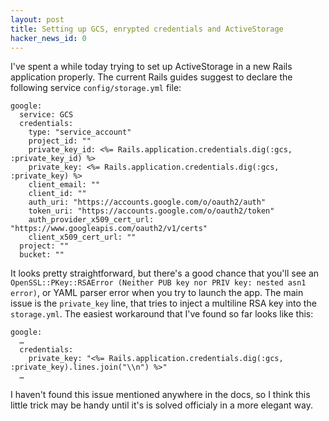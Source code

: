 ```yaml
---
layout: post
title: Setting up GCS, enrypted credentials and ActiveStorage
hacker_news_id: 0
---
```


I've spent a while today trying to set up ActiveStorage in a new Rails
application properly. The current Rails guides suggest to declare the
following service `config/storage.yml` file:

```
google:
  service: GCS
  credentials:
    type: "service_account"
    project_id: ""
    private_key_id: <%= Rails.application.credentials.dig(:gcs, :private_key_id) %>
    private_key: <%= Rails.application.credentials.dig(:gcs, :private_key) %>
    client_email: ""
    client_id: ""
    auth_uri: "https://accounts.google.com/o/oauth2/auth"
    token_uri: "https://accounts.google.com/o/oauth2/token"
    auth_provider_x509_cert_url: "https://www.googleapis.com/oauth2/v1/certs"
    client_x509_cert_url: ""
  project: ""
  bucket: ""
```

It looks pretty straightforward, but there's a good chance that you'll
see an `OpenSSL::PKey::RSAError (Neither PUB key nor PRIV key: nested
asn1 error)`, or YAML parser error when you try to launch the app. The
main issue is the `private_key` line, that tries to inject a multiline
RSA key into the `storage.yml`. The easiest workaround that I've found
so far looks like this:

```
google:
  …
  credentials:
    private_key: "<%= Rails.application.credentials.dig(:gcs, :private_key).lines.join("\\n") %>"
  …
```

I haven't found this issue mentioned anywhere in the docs, so I think
this little trick may be handy until it's is solved officialy in a
more elegant way.
